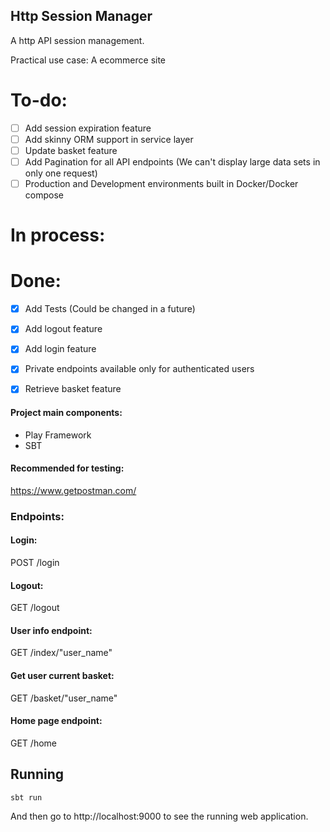 
## Http Session Manager
A http API session management.

Practical use case: A ecommerce site


# To-do:
- [ ] Add session expiration feature
- [ ] Add skinny ORM support in service layer
- [ ] Update basket feature
- [ ] Add Pagination for all API endpoints (We can't display large data sets in only one request)
- [ ] Production and Development environments built in Docker/Docker compose

# In process:

# Done:
- [x] Add Tests (Could be changed in a future)
- [x] Add logout feature
- [x] Add login feature
- [x] Private endpoints available only for authenticated users
- [x] Retrieve basket feature





#### Project main components:
* Play Framework
* SBT

#### Recommended for testing:
https://www.getpostman.com/


### Endpoints:

#### Login:
POST /login 

#### Logout:
GET /logout

#### User info endpoint:

GET  /index/"user_name" 

#### Get user current basket:

GET  /basket/"user_name"


#### Home page endpoint:
GET  /home


## Running

```
sbt run
```

And then go to http://localhost:9000 to see the running web application.

